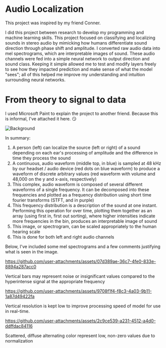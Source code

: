 # Audio Localization

This project was inspired by my friend Conner.

I did this project between research to develop my programming and machine learning skills. This project focused on classifying and localizing sounds in stereo audio by mimicking how humans differentiate sound direction through phase shift and amplitude. I converted raw audio data into mel spectrograms, which are interpretable images of sound. These audio channels were fed into a simple neural network to output direction and sound class. Keeping it simple allowed me to test and modify layers freely to see how they impacted prediction and make sense of what the model "sees"; all of this helped me improve my understanding and intuition surrounding neural networks.

# From theory to signal to data

I used Microsoft Paint to explain the project to another friend. Because this is informal, I've attached it here. :smirk:

![Background](https://github.com/user-attachments/assets/36139fbf-a454-4165-b47f-20e3b8937f2b)

In summary:
  1. A person (left) can localize the source (left or right) of a sound depending on each ear's processing of amplitude and the difference in time they process the sound
  2. A continuous, audio waveform (middle top, in blue) is sampled at 48 kHz by our headset / audio device (red dots on blue waveform) to produce a waveform of discrete arbitrary values (red waveform with volume and 48,000 on the y and x-axis, respectively)
  3. This complex, audio waveform is composed of several different waveforms of a single frequency. It can be decomposed into these frequencies and plotted as a frequency distribution using short time fourier transforms (STFT, and in purple)
  4. This frequency distribution is a description of the sound at one instant. Performing this operation for over time, plotting them together as an array (using first in, first out sorting), where higher intensities indicate more frequencies in the bin, produces an interpretable image of sound
  5. This image, or spectrogram, can be scaled appropriately to the human hearing scale
  6. This is done for both left and right audio channels

Below, I've included some mel spectrograms and a few comments justifying what is seen in the image.

https://github.com/user-attachments/assets/07d389ae-36c7-4fe0-833e-8894a287acc0

Vertical bars may represent noise or insignificant values compared to the hyperintense signal at the appropriate frequency

https://github.com/user-attachments/assets/9708f1f4-f8c3-4a03-9b11-1a87d49422fa

Vertical resolution is kept low to improve processing speed of model for use in real-time.

https://github.com/user-attachments/assets/2c9ce539-a231-4512-a4d0-ddffdac84116

Scattered, diffuse alternating color represent low, non-zero values due to normalization
